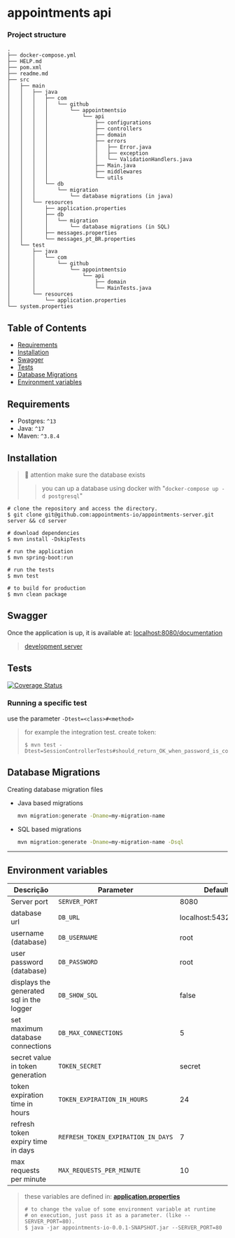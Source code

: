 # appointments api

### Project structure

```
.
├── docker-compose.yml
├── HELP.md
├── pom.xml
├── readme.md
├── src
│   ├── main
│   │   ├── java
│   │   │   ├── com
│   │   │   │   └── github
│   │   │   │       └── appointmentsio
│   │   │   │           └── api
│   │   │   │               ├── configurations
│   │   │   │               ├── controllers
│   │   │   │               ├── domain
│   │   │   │               ├── errors
│   │   │   │               │   ├── Error.java
│   │   │   │               │   ├── exception
│   │   │   │               │   └── ValidationHandlers.java
│   │   │   │               ├── Main.java
│   │   │   │               ├── middlewares
│   │   │   │               └── utils
│   │   │   └── db
│   │   │       └── migration
│   │   │           └── database migrations (in java)
│   │   └── resources
│   │       ├── application.properties
│   │       ├── db
│   │       │   └── migration
│   │       │       └── database migrations (in SQL)
│   │       ├── messages.properties
│   │       └── messages_pt_BR.properties
│   └── test
│       ├── java
│       │   └── com
│       │       └── github
│       │           └── appointmentsio
│       │               └── api
│       │                   ├── domain
│       │                   └── MainTests.java
│       └── resources
│           └── application.properties
└── system.properties
```

## Table of Contents

- [Requirements](#requirements)
- [Installation](#installation)
- [Swagger](#swagger)
- [Tests](#tests)
- [Database Migrations](#database-migrations)
- [Environment variables](#environment-variables)

## Requirements

- Postgres: `^13`
- Java: `^17`
- Maven: `^3.8.4`

## Installation

> 🚨 attention make sure the database exists
>> you can up a database using docker with "`docker-compose up -d postgresql`"

```shell
# clone the repository and access the directory.
$ git clone git@github.com:appointments-io/appointments-server.git server && cd server

# download dependencies
$ mvn install -DskipTests

# run the application
$ mvn spring-boot:run

# run the tests
$ mvn test

# to build for production
$ mvn clean package
```

## Swagger
Once the application is up, it is available at: [localhost:8080/documentation](localhost:8080/documentation)

> [development server](https://appointments-io.herokuapp.com)

## Tests

[![Coverage Status](https://coveralls.io/repos/github/appointments-io/appointments-server/badge.svg?branch=master)](https://coveralls.io/repos/github/appointments-io/appointments-server/badge.svg?branch=master)

### Running a specific test
use the parameter `-Dtest=<class>#<method>`

> for example the integration test. create token:
> ```
> $ mvn test -Dtest=SessionControllerTests#should_return_OK_when_password_is_correct
> ```

## Database Migrations
Creating database migration files

- Java based migrations
  ```bash
  mvn migration:generate -Dname=my-migration-name
  ```

- SQL based migrations
  ```bash
  mvn migration:generate -Dname=my-migration-name -Dsql
  ```

---

## Environment variables

| **Descrição**                            | **Parameter**                      | **Default values**          |
|------------------------------------------|------------------------------------|-----------------------------|
| Server port                              | `SERVER_PORT`                      | 8080                        |
| database url                             | `DB_URL`                           | localhost:5432/appointments |
| username (database)                      | `DB_USERNAME`                      | root                        |
| user password (database)                 | `DB_PASSWORD`                      | root                        |
| displays the generated sql in the logger | `DB_SHOW_SQL`                      | false                       |
| set maximum database connections         | `DB_MAX_CONNECTIONS`               | 5                           |
| secret value in token generation         | `TOKEN_SECRET`                     | secret                      |
| token expiration time in hours           | `TOKEN_EXPIRATION_IN_HOURS`        | 24                          |
| refresh token expiry time in days        | `REFRESH_TOKEN_EXPIRATION_IN_DAYS` | 7                           |
| max requests per minute                  | `MAX_REQUESTS_PER_MINUTE`          | 10                          |

> these variables are defined in: [**application.properties**](./src/main/resources/application.properties)
>
> ```shell
> # to change the value of some environment variable at runtime
> # on execution, just pass it as a parameter. (like --SERVER_PORT=80).
> $ java -jar appointments-io-0.0.1-SNAPSHOT.jar --SERVER_PORT=80
> ```